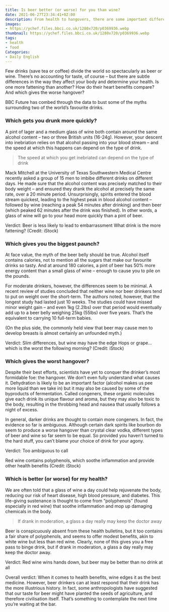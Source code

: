 ```yaml
---
title: Is beer better (or worse) for you than wine?
date: 2021-06-27T23:34:41+02:00
description: From health to hangovers, there are some important differences between hop and grape that only science can explain.
images:
- https://ychef.files.bbci.co.uk/1280x720/p0369936.webp
thumbnail: https://ychef.files.bbci.co.uk/1280x720/p0369936.webp
tags:
- health
- food
Categories:
- Daily English
---
```


Few drinks (save tea or coffee) divide the world so spectacularly as beer or wine. There’s no accounting for taste, of course – but there are subtle differences in the way they affect your body and determine your health. Is one more fattening than another? How do their heart benefits compare? And which gives the worse hangover?

BBC Future has combed through the data to bust some of the myths surrounding two of the world’s favourite drinks.

### Which gets you drunk more quickly?

A pint of lager and a medium glass of wine both contain around the same alcohol content – two or three British units (16-24g). However, your descent into inebriation relies on that alcohol passing into your blood stream – and the speed at which this happens can depend on the type of drink.

> The speed at which you get inebriated can depend on the type of drink

Mack Mitchell at the University of Texas Southwestern Medical Centre recently asked a group of 15 men to imbibe different drinks on different days. He made sure that the alcohol content was precisely matched to their body weight – and ensured they drank the alcohol at precisely the same rate, over a 20 minute period. Unsurprisingly, spirits entered the blood stream quickest, leading to the highest peak in blood alcohol content – followed by wine (reaching a peak 54 minutes after drinking) and then beer (which peaked 62 minutes after the drink was finished). In other words, a glass of wine will go to your head more quickly than a pint of beer.

Verdict: Beer is less likely to lead to embarrassment
What drink is the more fattening? (Credit: iStock)

### Which gives you the biggest paunch?

At face value, the myth of the beer belly should be true. Alcohol itself contains calories, not to mention all the sugars that make our favourite drinks so tasty. And at around 180 calories, a pint of beer has 50% more energy content than a small glass of wine – enough to cause you to pile on the pounds.

For moderate drinkers, however, the differences seem to be minimal. A recent review of studies concluded that neither wine nor beer drinkers tend to put on weight over the short-term. The authors noted, however, that the longest study had lasted just 10 weeks. The studies could have missed minor weight gain – and even 1kg (2.2lbs) over that period would eventually add up to a beer belly weighing 25kg (55lbs) over five years. That’s the equivalent to carrying 10 full-term babies.

(On the plus side, the commonly held view that beer may cause men to develop breasts is almost certainly an unfounded myth.)

Verdict: Slim differences, but wine may have the edge
Hops or grape... which is the worst the following morning? (Credit: iStock)

### Which gives the worst hangover?

Despite their best efforts, scientists have yet to conquer the drinker’s most formidable foe: the hangover. We don’t even fully understand what causes it. Dehydration is likely to be an important factor (alcohol makes us pee more liquid than we take in) but it may also be caused by some of the byproducts of fermentation. Called congeners, these organic molecules give each drink its unique flavour and aroma, but they may also be toxic to the body, resulting in the throbbing head and nausea that usually follows a night of excess.

In general, darker drinks are thought to contain more congeners. In fact, the evidence so far is ambiguous. Although certain dark spirits like bourbon do seem to produce a worse hangover than crystal clear vodka, different types of beer and wine so far seem to be equal. So provided you haven’t turned to the hard stuff, you can’t blame your choice of drink for your agony.

Verdict: Too ambiguous to call

Red wine contains polyphenols, which soothe inflammation and provide other health benefits (Credit: iStock)

### Which is better (or worse) for my health?

We are often told that a glass of wine a day could help rejuvenate the body, reducing our risk of heart disease, high blood pressure, and diabetes. This life-giving sustenance is thought to come from “polyphenols” (found especially in red wine) that soothe inflammation and mop up damaging chemicals in the body.

>If drank in moderation, a glass a day really may keep the doctor away

Beer is conspicuously absent from these health bulletins, but it too contains a fair share of polyphenols, and seems to offer modest benefits, akin to white wine but less than red wine. Clearly, none of this gives you a free pass to binge drink, but if drank in moderation, a glass a day really may keep the doctor away.

Verdict: Red wine wins hands down, but beer may be better than no drink at all


Overall verdict: When it comes to health benefits, wine edges it as the best medicine. However, beer drinkers can at least respond that their drink has the more illustrious history. In fact, some anthropologists have suggested that our taste for beer might have planted the seeds of agriculture, and therefore civilisation itself. That’s something to contemplate the next time you’re waiting at the bar.
